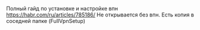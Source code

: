 ﻿Полный гайд по установке и настройке впн
https://habr.com/ru/articles/785186/
Не открывается без впн. Есть копия в соседней папке (FullVpnSetup)